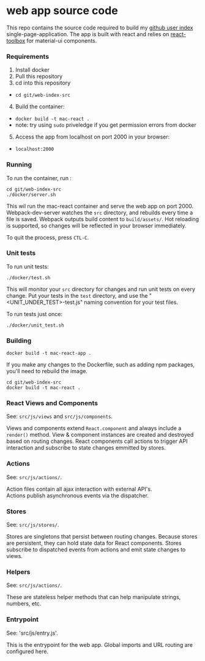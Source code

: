 # web app source code

This repo contains the source code required to build my [github user index](https://mac-s-g.github.io/) single-page-application.  The app is built with react and relies on [react-toolbox](https://github.com/react-toolbox/react-toolbox) for material-ui components. 

### Requirements
1. Install docker
2. Pull this repository
3. cd into this repository
  * `cd git/web-index-src`
4. Build the container:
  * `docker build -t mac-react .` 
  * note: try using `sudo` priveledge if you get permission errors from docker
5. Access the app from localhost on port 2000 in your browser:
  * `localhost:2000`

### Running

To run the container, run :

```
cd git/web-index-src
./docker/server.sh
```

This wil run the mac-react container and serve the web app on port 2000.  Webpack-dev-server watches the `src` directory, and rebuilds every time a file is saved. Webpack outputs build content to `build/assets/`. Hot reloading is supported, so changes will be reflected in your browser immediately.

To quit the process, press `CTL-C`.

### Unit tests

To run unit tests:

    ./docker/test.sh

This will monitor your `src` directory for changes and run unit tests on
every change. Put your tests in the `test` directory, and use the
"<UNIT_UNDER_TEST>-test.js" naming convention for your test files.

To run tests just once:

    ./docker/unit_test.sh

### Building

    docker build -t mac-react-app .

If you make any changes to the Dockerfile, such as adding npm packages, you'll
need to rebuild the image.
```
cd git/web-index-src
docker build -t mac-react .
```

### React Views and Components

See: `src/js/views` and `src/js/components`.

Views and components extend `React.component` and always include a `render()` 
method.  View & component instances are created and destroyed based on routing 
changes.  React components call actions to trigger API interaction and subscribe 
to state changes emmitted by stores.

### Actions

See: `src/js/actions/`.

Action files contain all ajax interaction with external API's.  
Actions publish asynchronous events via the dispatcher.

### Stores

See: `src/js/stores/`.

Stores are singletons that persist between routing changes. Because stores are 
persistent, they can hold state data for React components.
Stores subscribe to dispatched events from actions and emit state changes to views.

### Helpers

See: `src/js/actions/`.

These are stateless helper methods that can help manipulate strings, numbers, etc.

### Entrypoint

See: 'src/js/entry.js'.

This is the entrypoint for the web app.  Global imports and URL routing are configured here.
